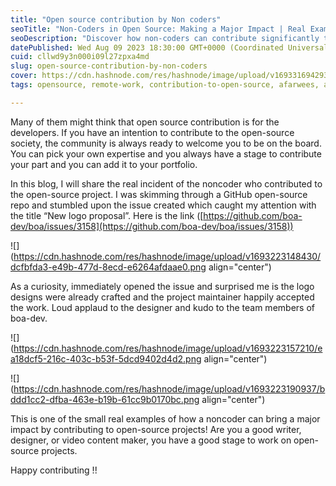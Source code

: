 ```yaml
---
title: "Open source contribution by Non coders"
seoTitle: "Non-Coders in Open Source: Making a Major Impact | Real Example"
seoDescription: "Discover how non-coders can contribute significantly to open source projects.Learn from a real incident where a designer's logo proposal made a major impact"
datePublished: Wed Aug 09 2023 18:30:00 GMT+0000 (Coordinated Universal Time)
cuid: cllwd9y3n000i09l27zpxa4md
slug: open-source-contribution-by-non-coders
cover: https://cdn.hashnode.com/res/hashnode/image/upload/v1693316942931/6a97bfe2-8ee3-4487-91d1-31f6fa6c8103.png
tags: opensource, remote-work, contribution-to-open-source, afarwees, abdullahfarwees

---
```


Many of them might think that open source contribution is for the developers. If you have an intention to contribute to the open-source society, the community is always ready to welcome you to be on the board. You can pick your own expertise and you always have a stage to contribute your part and you can add it to your portfolio.

In this blog, I will share the real incident of the noncoder who contributed to the open-source project. I was skimming through a GitHub open-source repo and stumbled upon the issue created which caught my attention with the title “New logo proposal”. Here is the link ([https://github.com/boa-dev/boa/issues/3158](https://github.com/boa-dev/boa/issues/3158))

![](https://cdn.hashnode.com/res/hashnode/image/upload/v1693223148430/dcfbfda3-e49b-477d-8ecd-e6264afdaae0.png align="center")

As a curiosity, immediately opened the issue and surprised me is the logo designs were already crafted and the project maintainer happily accepted the work. Loud applaud to the designer and kudo to the team members of boa-dev.

![](https://cdn.hashnode.com/res/hashnode/image/upload/v1693223157210/ea18dcf5-216c-403c-b53f-5dcd9402d4d2.png align="center")

![](https://cdn.hashnode.com/res/hashnode/image/upload/v1693223190937/bddd1cc2-dfba-463e-b19b-61cc9b0170bc.png align="center")

This is one of the small real examples of how a noncoder can bring a major impact by contributing to open-source projects! Are you a good writer, designer, or video content maker, you have a good stage to work on open-source projects.

Happy contributing !!